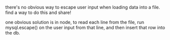 there's no obvious way to escape user input when loading data into a file. find a way to do this and share!

one obvious solution is in node, to read each line from the file, run mysql.escape() on the user input from that line, and then insert that row into the db. 